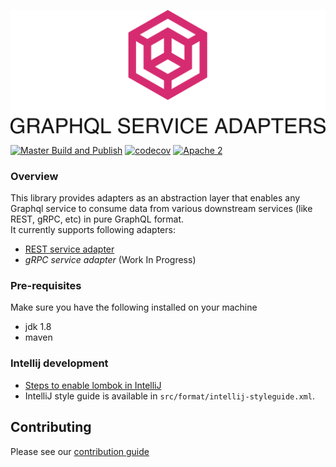 <div align="center">

  ![graphql-service-adapter](./graphql_service_adapters.png)

</div>

[![ Master Build and Publish](https://github.com/graph-quilt/graphql-service-adapters/actions/workflows/master.yml/badge.svg?branch=master&event=push)](https://github.com/graph-quilt/graphql-service-adapters/actions/workflows/master.yml)
[![codecov](https://codecov.io/gh/graph-quilt/graphql-service-adapters/branch/master/graph/badge.svg?token=G392PV1BAI)](https://codecov.io/gh/graph-quilt/graphql-service-adapters) 
[![Apache 2](http://img.shields.io/badge/license-Apache%202-brightgreen.svg)](http://www.apache.org/licenses/LICENSE-2.0) <br/>


### Overview
This library provides adapters as an abstraction layer that enables any Graphql service to consume data from various downstream services (like REST, gRPC, etc) in 
pure GraphQL format.  
It currently supports following adapters: 
* [REST service adapter](mkdocs/docs/rest-adapter.md)
* *gRPC service adapter* (Work In Progress) 


### Pre-requisites

Make sure you have the following installed on your machine

* jdk 1.8
* maven

### Intellij development

* [Steps to enable lombok in IntelliJ](https://www.baeldung.com/lombok-ide)
* IntelliJ style guide is available in `src/format/intellij-styleguide.xml`. 

## Contributing

Please see our [contribution guide](.github/CONTRIBUTING.md)
